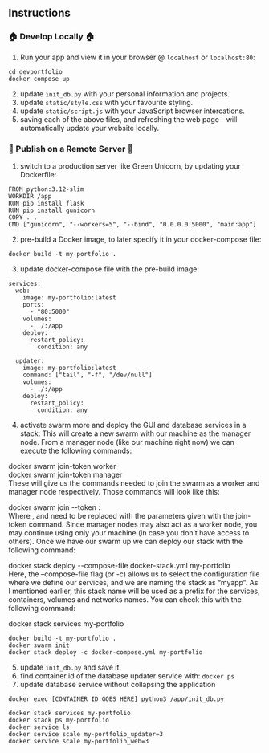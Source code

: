 ## Instructions
### 🏠 Develop Locally 🏠
1. Run your app and view it in your browser @ `localhost` or `localhost:80`:
```
cd devportfolio
docker compose up
```
2. update `init_db.py` with your personal information and projects.
3. update `static/style.css` with your favourite styling.
4. update `static/script.js` with your JavaScript browser intercations. 
5. saving each of the above files, and refreshing the web page - will automatically update your website locally.

### 🚀 Publish on a Remote Server 🚀
1. switch to a production server like Green Unicorn, by updating your Dockerfile:
```
FROM python:3.12-slim
WORKDIR /app
RUN pip install flask
RUN pip install gunicorn
COPY . .
CMD ["gunicorn", "--workers=5", "--bind", "0.0.0.0:5000", "main:app"]
```
2. pre-build a Docker image, to later specify it in your docker-compose file:
```
docker build -t my-portfolio .
```
3. update docker-compose file with the pre-build image:
```
services:
  web:
    image: my-portfolio:latest
    ports:
      - "80:5000"
    volumes:
      - ./:/app
    deploy:
      restart_policy:
        condition: any

  updater:
    image: my-portfolio:latest
    command: ["tail", "-f", "/dev/null"]
    volumes:
      - ./:/app
    deploy:
      restart_policy:
        condition: any
```
4. activate swarm more and deploy the GUI and database services in a stack:
This will create a new swarm with our machine as the manager node. From a manager node (like our machine right now) we can execute the following commands:

docker swarm join-token worker <br>
docker swarm join-token manager <br>
These will give us the commands needed to join the swarm as a worker and manager node respectively. Those commands will look like this:

docker swarm join --token <token> <ip>:<port> <br>
Where <token>, <ip> and <port> need to be replaced with the parameters given with the join-token command. Since manager nodes may also act as a worker node, you may continue using only your machine (in case you don’t have access to others). Once we have our swarm up we can deploy our stack with the following command:

docker stack deploy --compose-file docker-stack.yml my-portfolio <br>
Here, the –compose-file flag (or -c) allows us to select the configuration file where we define our services, and we are naming the stack as “myapp”. As I mentioned earlier, this stack name will be used as a prefix for the services, containers, volumes and networks names. You can check this with the following command:

docker stack services my-portfolio
```
docker build -t my-portfolio .
docker swarm init
docker stack deploy -c docker-compose.yml my-portfolio
```
5. update `init_db.py` and save it.
6. find container id of the database updater service with: `docker ps`
7. update database service without collapsing the application
```
docker exec [CONTAINER ID GOES HERE] python3 /app/init_db.py
```
```
docker stack services my-portfolio
docker stack ps my-portfolio
docker service ls
docker service scale my-portfolio_updater=3
docker service scale my-portfolio_web=3
```

